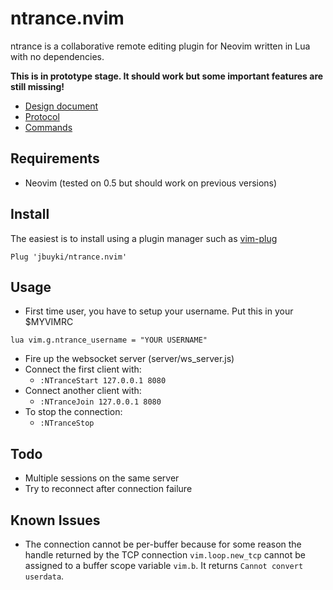 ntrance.nvim
============

ntrance is a collaborative remote editing plugin for Neovim written in Lua with no dependencies.

**This is in prototype stage. It should work but some important features are still missing!**

* [Design document](docs/design.md)
* [Protocol](docs/protocol.md)
* [Commands](docs/commands.md)

Requirements
------------

* Neovim (tested on 0.5 but should work on previous versions)

Install
-------

The easiest is to install using a plugin manager such as [vim-plug](https://github.com/junegunn/vim-plug)

```
Plug 'jbuyki/ntrance.nvim'
```

Usage
-----

* First time user, you have to setup your username. Put this in your $MYVIMRC

```
lua vim.g.ntrance_username = "YOUR USERNAME"
```

* Fire up the websocket server (server/ws_server.js)
* Connect the first client with:
	* `:NTranceStart 127.0.0.1 8080`
* Connect another client with:
	* `:NTranceJoin 127.0.0.1 8080`
* To stop the connection:
	* `:NTranceStop`

Todo
----

* Multiple sessions on the same server
* Try to reconnect after connection failure

Known Issues
------------

* The connection cannot be per-buffer because for some reason the handle returned by the TCP connection `vim.loop.new_tcp` cannot be assigned to a buffer scope variable `vim.b`. It returns `Cannot convert userdata`.

